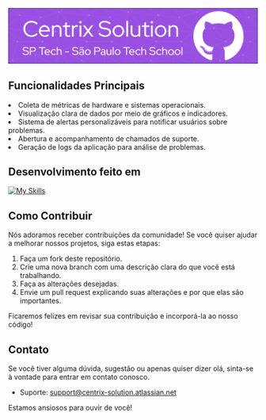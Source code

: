 <img src="header-centrix-solution.png">

## Funcionalidades Principais

<li>Coleta de métricas de hardware e sistemas operacionais.</li>
<li>Visualização clara de dados por meio de gráficos e indicadores.</li>
<li>Sistema de alertas personalizáveis para notificar usuários sobre problemas.</li>
<li>Abertura e acompanhamento de chamados de suporte.</li>
<li>Geração de logs da aplicação para análise de problemas.</li>


## Desenvolvimento feito em
[![My Skills](https://skills.thijs.gg/icons?i=html,css,js,nodejs,mysql,py,kotlin,figma)](https://skills.thijs.gg)


## Como Contribuir

Nós adoramos receber contribuições da comunidade! Se você quiser ajudar a melhorar nossos projetos, siga estas etapas:

1. Faça um fork deste repositório.
2. Crie uma nova branch com uma descrição clara do que você está trabalhando.
3. Faça as alterações desejadas.
4. Envie um pull request explicando suas alterações e por que elas são importantes.

Ficaremos felizes em revisar sua contribuição e incorporá-la ao nosso código!

## Contato

Se você tiver alguma dúvida, sugestão ou apenas quiser dizer olá, sinta-se à vontade para entrar em contato conosco.

- Suporte: support@centrix-solution.atlassian.net

Estamos ansiosos para ouvir de você!
